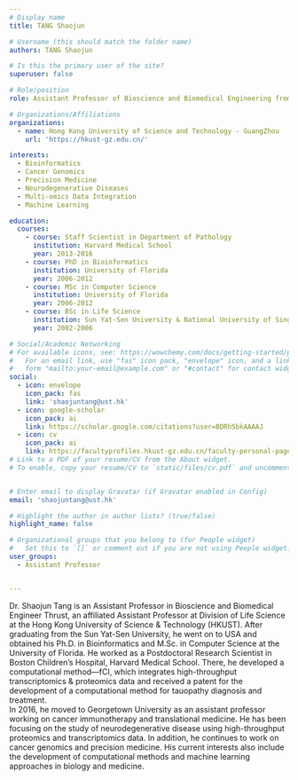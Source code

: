 ```yaml
---
# Display name
title: TANG Shaojun

# Username (this should match the folder name)
authors: TANG Shaojun

# Is this the primary user of the site?
superuser: false

# Role/position
role: Assistant Professor of Bioscience and Biomedical Engineering from HKUST-GZ <br> Affiliate Assistant Professor of Division of Life Science, School of Science

# Organizations/Affiliations
organizations:
  - name: Hong Kong University of Science and Technology - GuangZhou
    url: 'https://hkust-gz.edu.cn/'

interests:
  - Bioinformatics
  - Cancer Genomics
  - Precision Medicine
  - Neurodegenerative Diseases
  - Multi-omics Data Integration
  - Machine Learning

education:
  courses:
    - course: Staff Scientist in Department of Pathology
      institution: Harvard Medical School
      year: 2013-2016
    - course: PhD in Bioinformatics
      institution: University of Florida
      year: 2006-2012
    - course: MSc in Computer Science
      institution: University of Florida
      year: 2006-2012
    - course: BSc in Life Science
      institution: Sun Yat-Sen University & National University of Singapore
      year: 2002-2006

# Social/Academic Networking
# For available icons, see: https://wowchemy.com/docs/getting-started/page-builder/#icons
#   For an email link, use "fas" icon pack, "envelope" icon, and a link in the
#   form "mailto:your-email@example.com" or "#contact" for contact widget.
social:
  - icon: envelope
    icon_pack: fas
    link: 'shaojuntang@ust.hk'
  - icon: google-scholar
    icon_pack: ai
    link: https://scholar.google.com/citations?user=BDRhSbkAAAAJ
  - icon: cv
    icon_pack: ai
    link: https://facultyprofiles.hkust-gz.edu.cn/faculty-personal-page?id=301
# Link to a PDF of your resume/CV from the About widget.
# To enable, copy your resume/CV to `static/files/cv.pdf` and uncomment the lines below.


# Enter email to display Gravatar (if Gravatar enabled in Config)
email: 'shaojuntang@ust.hk'

# Highlight the author in author lists? (true/false)
highlight_name: false

# Organizational groups that you belong to (for People widget)
#   Set this to `[]` or comment out if you are not using People widget.
user_groups:
  - Assistant Professor


---
```



Dr. Shaojun Tang is an Assistant Professor in Bioscience and Biomedical Engineer Thrust, an affiliated Assistant Professor at Division of Life Science at the Hong Kong University of Science & Technology (HKUST). After graduating from the Sun Yat-Sen University, he went on to USA and obtained his Ph.D. in Bioinformatics and M.Sc. in Computer Science at the University of Florida. He worked as a Postdoctoral Research Scientist in Boston Children’s Hospital, Harvard Medical School. There, he developed a computational method—fCI, which integrates high-throughput transcriptomics & proteomics data and received a patent for the development of a computational method for tauopathy diagnosis and treatment. 
<br>
In 2016, he moved to Georgetown University as an assistant professor working on cancer immunotherapy and translational medicine. He has been focusing on the study of neurodegenerative disease using high-throughput proteomics and transcriptomics data. In addition, he continues to work on cancer genomics and precision medicine. His current interests also include the development of computational methods and machine learning approaches in biology and medicine.
